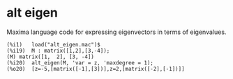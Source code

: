 # alt eigen

 Maxima language code for expressing eigenvectors in terms of eigenvalues.

 ~~~
(%i1)	load("alt_eigen.mac")$
(%i19)	M : matrix([1,2],[3,-4]);
(M)	matrix([1,	2],	[3,	-4])
(%i20)	alt_eigen(M, 'var = z, 'maxdegree = 1);
(%o20)	[z=-5,[matrix([-1],[3])],z=2,[matrix([-2],[-1])]]
 ~~~
